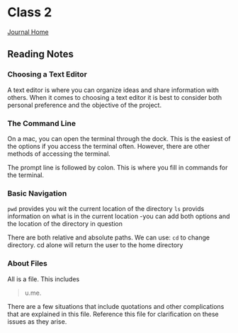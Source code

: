 # Class 2 

[Journal Home](README.md)

## Reading Notes

### Choosing a Text Editor

A text editor is where you can organize ideas and share information with others. When it comes to choosing a text editor
it is best to consider both personal preference and the objective of the project.

### The Command Line

On a mac, you can open the terminal through the dock. This is the easiest of the options if you access the terminal often. 
However, there are other methods of accessing the terminal. 

The prompt line is followed by colon. This is where you fill in commands for the terminal.

### Basic Navigation

`pwd` provides you wit the current location of the directory
`ls` provids information on what is in the current location
  -you can add both options and the location of the directory in question
 
 There are both relative and absolute paths. We can use: 
 `cd` to change directory. cd alone will return the user to the home directory

### About Files

All is a file. This includes

  > u.me. 

There are a few situations that include quotations and other complications that are explained in this file. Reference this file for
clarification on these issues as they arise.
